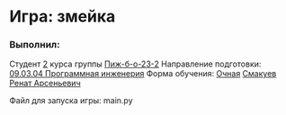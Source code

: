 <h1> Игра: змейка </h1>
<h3>Выполнил:</h3>
Студент <u>2</u> курса группы <u>Пиж-б-о-23-2</u>
Направление подготовки: <u>09.03.04 Программная инженерия</u>
Форма обучения: <u>Очная</u>
<u>Смакуев Ренат Арсеньевич</u>
<p>Файл для запуска игры: main.py</p>
